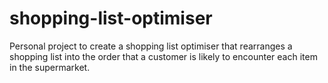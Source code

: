 # shopping-list-optimiser
Personal project to create a shopping list optimiser that rearranges a shopping list into the order that a customer is likely to encounter each item in the supermarket.
